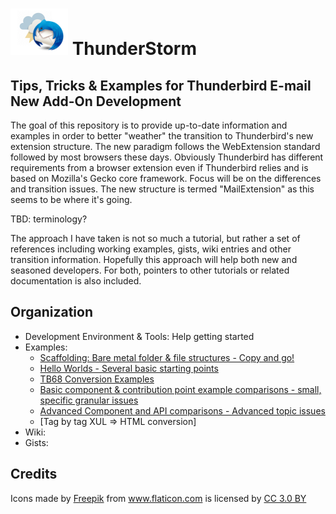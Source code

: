 # ![Thunderstorm icon](rep-resources/images/thunderstorm.png) ThunderStorm

## Tips, Tricks &amp; Examples for Thunderbird E-mail New Add-On Development

The goal of this repository is to provide up-to-date information and examples
in order to better "weather" the transition to Thunderbird's new extension structure.
The new paradigm follows the WebExtension standard followed by most browsers these days.
Obviously Thunderbird has different requirements from a browser extension even if
Thunderbird relies and is based on Mozilla's Gecko core framework. Focus will be on
the differences and transition issues.  The new structure is termed "MailExtension" as this
seems to be where it's going.

TBD: terminology?

The approach I have taken is not so much a tutorial, but rather a set of references
including working examples, gists, wiki entries and other transition information.
Hopefully this approach will help both new and seasoned developers.  For both,
pointers to other tutorials or related documentation is also included.

## Organization

- Development Environment & Tools: Help getting started
- Examples:
  - [Scaffolding: Bare metal folder & file structures - Copy and go!][Scaffolding]
  - [Hello Worlds - Several basic starting points][HelloWorlds]
  - [TB68 Conversion Examples][TB68Conversion]
  - [Basic component & contribution point example comparisons - small, specific granular issues][ContributionPoints]
  - [Advanced Component and API comparisons - Advanced topic issues][AdvancedExamples]
  - [Tag by tag XUL => HTML conversion]
- Wiki:
- Gists:





## Credits
<div>Icons made by <a href="https://www.freepik.com/" title="Freepik">Freepik</a> from <a href="https://www.flaticon.com/" 			    title="Flaticon">www.flaticon.com</a> is licensed by <a href="http://creativecommons.org/licenses/by/3.0/" 			    title="Creative Commons BY 3.0" target="_blank">CC 3.0 BY</a></div>

[Scaffolding]:/examples/scaffolds/README.md
[HelloWorlds]:/examples/HelloWorlds/README.md
[TB68Conversion]:/examples/TB68conversions/README.md
[ContributionPoints]:/examples/ContributionPoints/README.md
[AdvancedExamples]:/examples/contribution-points/README.md